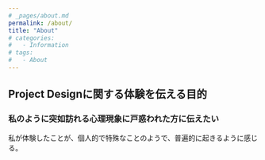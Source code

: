 ```yaml
---
# _pages/about.md
permalink: /about/
title: "About"
# categories:
#   - Information
# tags:
#   - About
---
```


## Project Designに関する体験を伝える目的  

### 私のように突如訪れる心理現象に戸惑われた方に伝えたい

私が体験したことが、個人的で特殊なことのようで、普遍的に起きるように感じる。

